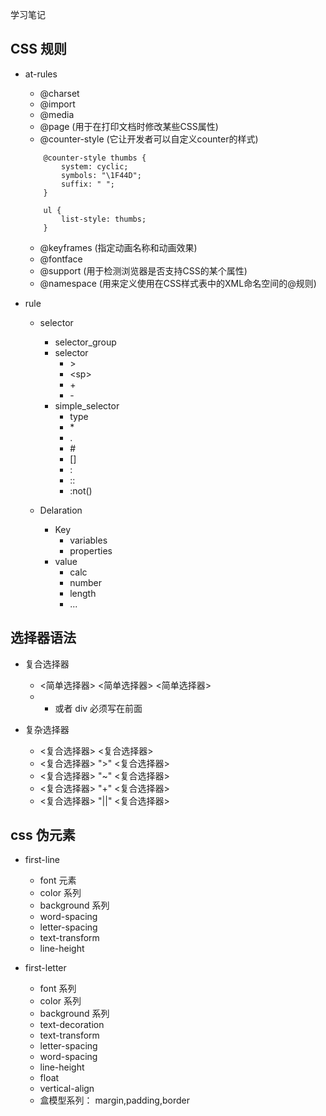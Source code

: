 学习笔记
## CSS 规则

* at-rules
    * @charset
    * @import
    * @media
    * @page (用于在打印文档时修改某些CSS属性)
    * @counter-style (它让开发者可以自定义counter的样式)
    ```
        @counter-style thumbs {
            system: cyclic;
            symbols: "\1F44D";
            suffix: " ";
        }

        ul {
            list-style: thumbs;
        }
    ```
    * @keyframes (指定动画名称和动画效果)
    * @fontface
    * @support (用于检测浏览器是否支持CSS的某个属性)
    * @namespace (用来定义使用在CSS样式表中的XML命名空间的@规则)

* rule
    * selector 
        * selector_group
        * selector 
            * \> 
            * \<sp>
            * \+
            * \-
        * simple_selector 
            * type
            * \*
            * \.
            * \#
            * []
            * :
            * ::
            * :not()
        
    * Delaration
        * Key 
            * variables
            * properties
        * value
            * calc
            * number
            * length
            * ...


## 选择器语法

* 复合选择器
    * <简单选择器> <简单选择器> <简单选择器>
    * * 或者 div 必须写在前面 

* 复杂选择器
    * <复合选择器> <sp> <复合选择器>
    * <复合选择器> ">" <复合选择器>
    * <复合选择器> "~" <复合选择器>
    * <复合选择器> "+" <复合选择器>
    * <复合选择器> "||" <复合选择器>

## css 伪元素
* first-line
    * font 元素
    * color 系列
    * background 系列
    * word-spacing
    * letter-spacing
    * text-transform
    * line-height

* first-letter
    * font 系列
    * color 系列
    * background 系列 
    * text-decoration
    * text-transform
    * letter-spacing
    * word-spacing
    * line-height
    * float
    * vertical-align
    * 盒模型系列： margin,padding,border
